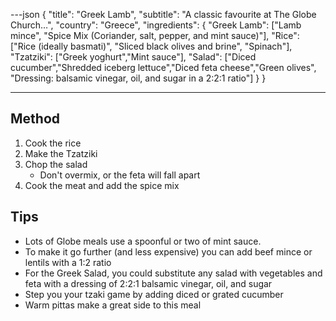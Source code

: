 ---json
{
"title": "Greek Lamb",
"subtitle": "A classic favourite at The Globe Church…",
"country": "Greece",
"ingredients": {
"Greek Lamb": ["Lamb mince", "Spice Mix (Coriander, salt, pepper, and mint sauce)"],
"Rice": ["Rice (ideally basmati)", "Sliced black olives and brine", "Spinach"],
"Tzatziki": ["Greek yoghurt","Mint sauce"],
"Salad": ["Diced cucumber","Shredded iceberg lettuce","Diced feta cheese","Green olives", "Dressing: balsamic vinegar, oil, and sugar in a 2:2:1 ratio"]
}
}

---

## Method

1. Cook the rice
2. Make the Tzatziki
3. Chop the salad
   - Don't overmix, or the feta will fall apart
4. Cook the meat and add the spice mix

## Tips

- Lots of Globe meals use a spoonful or two of mint sauce.
- To make it go further (and less expensive) you can add beef mince or lentils with a 1:2 ratio
- For the Greek Salad, you could substitute any salad with vegetables and feta with a dressing of 2:2:1 balsamic vinegar, oil, and sugar
- Step you your tzaki game by adding diced or grated cucumber
- Warm pittas make a great side to this meal
